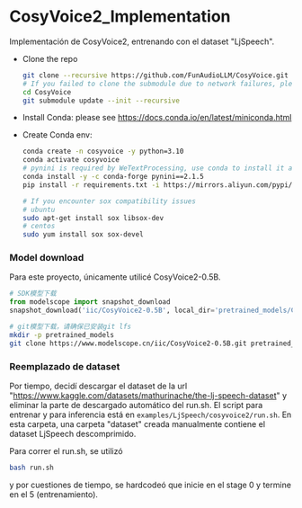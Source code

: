# CosyVoice2_Implementation
 
Implementación de CosyVoice2, entrenando con el dataset "LjSpeech". 


- Clone the repo
    ``` sh
    git clone --recursive https://github.com/FunAudioLLM/CosyVoice.git
    # If you failed to clone the submodule due to network failures, please run the following command until success
    cd CosyVoice
    git submodule update --init --recursive
    ```
  
- Install Conda: please see https://docs.conda.io/en/latest/miniconda.html
- Create Conda env:

    ``` sh
    conda create -n cosyvoice -y python=3.10
    conda activate cosyvoice
    # pynini is required by WeTextProcessing, use conda to install it as it can be executed on all platforms.
    conda install -y -c conda-forge pynini==2.1.5
    pip install -r requirements.txt -i https://mirrors.aliyun.com/pypi/simple/ --trusted-host=mirrors.aliyun.com
    
    # If you encounter sox compatibility issues
    # ubuntu
    sudo apt-get install sox libsox-dev
    # centos
    sudo yum install sox sox-devel
    ```

### Model download

Para este proyecto, únicamente utilicé CosyVoice2-0.5B.

``` python
# SDK模型下载
from modelscope import snapshot_download
snapshot_download('iic/CosyVoice2-0.5B', local_dir='pretrained_models/CosyVoice2-0.5B')
```

``` sh
# git模型下载，请确保已安装git lfs
mkdir -p pretrained_models
git clone https://www.modelscope.cn/iic/CosyVoice2-0.5B.git pretrained_models/CosyVoice2-0.5B
```

### Reemplazado de dataset

Por tiempo, decidí descargar el dataset de la url "https://www.kaggle.com/datasets/mathurinache/the-lj-speech-dataset" y eliminar la parte de descargado automático del run.sh. 
El script para entrenar y para inferencia está en `examples/LjSpeech/cosyvoice2/run.sh`. En esta carpeta, una carpeta "dataset" creada manualmente contiene el dataset LjSpeech descomprimido.

Para correr el run.sh, se utilizó 

``` sh
bash run.sh
```

y por cuestiones de tiempo, se hardcodeó que inicie en el stage 0 y termine en el 5 (entrenamiento).
